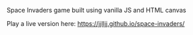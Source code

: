 Space Invaders game built using vanilla JS and HTML canvas

Play a live version here:
https://jjlljj.github.io/space-invaders/
